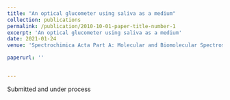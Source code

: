 ```yaml
---
title: "An optical glucometer using saliva as a medium"
collection: publications
permalink: /publication/2010-10-01-paper-title-number-1
excerpt: 'An optical glucometer using saliva as a medium'
date: 2021-01-24
venue: 'Spectrochimica Acta Part A: Molecular and Biomolecular Spectroscopy'

paperurl: ''


---
```


Submitted and under process

